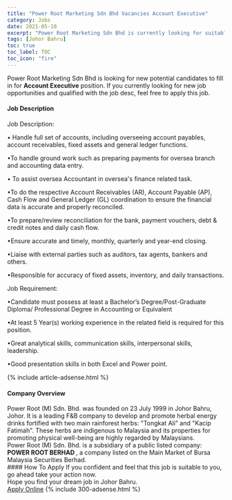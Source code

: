 ```yaml
---
title: "Power Root Marketing Sdn Bhd Vacancies Account Executive" 
category: Jobs 
date: 2021-05-10 
excerpt: "Power Root Marketing Sdn Bhd is currently looking for suitable person to fill in the Account Executive which based in Johor Bahru" 
tags: [Johor Bahru] 
toc: true 
toc_label: TOC 
toc_icon: "fire" 
--- 
```


<p>Power Root Marketing Sdn Bhd is looking for new potential candidates to fill in for <b>Account Executive</b> position. If you currently looking for new job opportunities and qualified with the job desc, feel free to apply this job.
</p><div><div><h4>Job Description</h4></div><div><div><span><div><p>Job Description:</p><p>&#8226;&#160;Handle full set of accounts, including overseeing account payables, account receivables, fixed assets and general ledger functions.</p><p>&#8226;To handle ground work such as preparing payments for oversea branch and accounting data entry.</p><p>&#8226; To assist oversea Accountant in oversea's finance related task.</p><p>&#8226;To do the respective Account Receivables (AR), Account Payable (AP), Cash Flow and General Ledger (GL) coordination to ensure the financial data is accurate and properly reconciled.</p><p>&#8226;To prepare/review reconciliation for the bank, payment vouchers, debt &amp; credit notes and daily cash flow.</p><p>&#8226;Ensure accurate and timely, monthly, quarterly and year-end closing.</p><p>&#8226;Liaise with external parties such as auditors, tax agents, bankers and others.</p><p>&#8226;Responsible for accuracy of fixed assets, inventory, and daily transactions.</p><p>Job Requirement:</p><p>&#8226;Candidate must possess at least a Bachelor&#8217;s Degree/Post-Graduate Diploma/ Professional Degree in Accounting or Equivalent</p><p>&#8226;At least 5 Year(s) working experience in the related field is required for this position.</p><p>&#8226;Great analytical skills, communication skills, interpersonal skills, leadership.</p><p>&#8226;Good presentation skills in both Excel and Power point.&#160;&#160;</p></div></span></div></div></div> 
{% include article-adsense.html %} 
<div><div><h4>Company Overview</h4></div><div><div><span><div><div>Power Root (M) Sdn. Bhd. was founded on 23 July 1999 in Johor Bahru, Johor. It is a leading F&amp;B company to develop and promote herbal energy drinks fortified with two main rainforest herbs: "Tongkat Ali" and "Kacip Fatimah". These herbs are indigenous to Malaysia and its properties for promoting physical well-being are highly regarded by Malaysians.</div>
<div>Power Root (M) Sdn. Bhd.&#160;is a subsidiary of a public listed company: <strong>POWER ROOT BERHAD </strong>, a company listed on the Main Market of Bursa Malaysia Securities Berhad.</div></div></span></div></div></div> 
#### How To Apply 
If you confident and feel that this job is suitable to you, go ahead take your action now. <br/> 
Hope you find your dream job in Johor Bahru. <br/> 
<a href="https://www.jobstreet.com.my/en/job/account-executive-4562326?jobId=jobstreet-my-job-4562326&" class="btn btn--info" target="_blank" rel="nofollow noopenner">Apply Online</a> 
{% include 300-adsense.html %} 